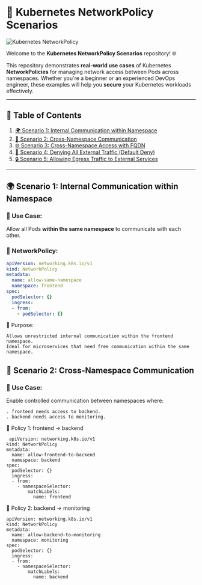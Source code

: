 # 🚀 Kubernetes NetworkPolicy Scenarios  

![Kubernetes NetworkPolicy](https://img.shields.io/badge/Kubernetes-NetworkPolicy-blue?style=for-the-badge&logo=kubernetes)  

Welcome to the **Kubernetes NetworkPolicy Scenarios** repository! 🌐  

This repository demonstrates **real-world use cases** of Kubernetes **NetworkPolicies** for managing network access between Pods across namespaces. Whether you're a beginner or an experienced DevOps engineer, these examples will help you **secure** your Kubernetes workloads effectively.  

---

## 📖 **Table of Contents**  

1. [🌍 Scenario 1: Internal Communication within Namespace](#-scenario-1-internal-communication-within-namespace)  
2. [🔗 Scenario 2: Cross-Namespace Communication](#-scenario-2-cross-namespace-communication)  
3. [🌐 Scenario 3: Cross-Namespace Access with FQDN](#-scenario-3-cross-namespace-access-with-fqdn)  
4. [🚫 Scenario 4: Denying All External Traffic (Default Deny)](#-scenario-4-denying-all-external-traffic-default-deny)  
5. [🔒 Scenario 5: Allowing Egress Traffic to External Services](#-scenario-5-allowing-egress-traffic-to-external-services)  

---

## 🌍 **Scenario 1: Internal Communication within Namespace**  

### **📝 Use Case:**  

Allow all Pods **within the same namespace** to communicate with each other.  

### **📄 NetworkPolicy:**  

```yaml
apiVersion: networking.k8s.io/v1
kind: NetworkPolicy
metadata:
  name: allow-same-namespace
  namespace: frontend
spec:
  podSelector: {}
  ingress:
  - from:
    - podSelector: {}
```
🎯 Purpose:

    Allows unrestricted internal communication within the frontend namespace.
    Ideal for microservices that need free communication within the same namespace.
## 🔗 **Scenario 2: Cross-Namespace Communication**
### **📝 Use Case:**

Enable controlled communication between namespaces where:

    . frontend needs access to backend.
    . backend needs access to monitoring.  
📄 Policy 1: frontend → backend    
```
 apiVersion: networking.k8s.io/v1
kind: NetworkPolicy
metadata:
  name: allow-frontend-to-backend
  namespace: backend
spec:
  podSelector: {}
  ingress:
  - from:
    - namespaceSelector:
        matchLabels:
          name: frontend
```
📄 Policy 2: backend → monitoring
```
apiVersion: networking.k8s.io/v1
kind: NetworkPolicy
metadata:
  name: allow-backend-to-monitoring
  namespace: monitoring
spec:
  podSelector: {}
  ingress:
  - from:
    - namespaceSelector:
        matchLabels:
          name: backend
```

   
